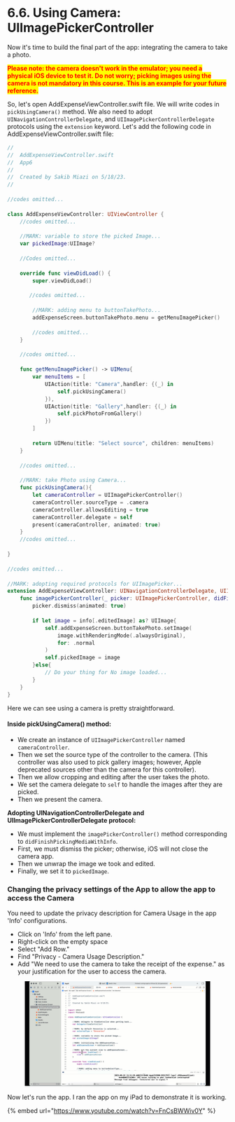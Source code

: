 # 6.6. Using Camera: UIImagePickerController

Now it's time to build the final part of the app: integrating the camera to take a photo.

<mark style="color:red;">**Please note: the camera doesn't work in the emulator; you need a physical iOS device to test it. Do not worry; picking images using the camera is not mandatory in this course. This is an example for your future reference.**</mark>

So, let's open AddExpenseViewController.swift file. We will write codes in `pickUsingCamera()` method. We also need to adopt `UINavigationControllerDelegate`, and `UIImagePickerControllerDelegate` protocols using the `extension` keyword. Let's add the following code in AddExpenseViewController.swift file:

```swift
//
//  AddExpenseViewController.swift
//  App6
//
//  Created by Sakib Miazi on 5/18/23.
//

//codes omitted...

class AddExpenseViewController: UIViewController {
    //codes omitted...
    
    //MARK: variable to store the picked Image...
    var pickedImage:UIImage?
    
    //Codes omitted...
    
    override func viewDidLoad() {
        super.viewDidLoad()
        
       //codes omitted...
        
        //MARK: adding menu to buttonTakePhoto...
        addExpenseScreen.buttonTakePhoto.menu = getMenuImagePicker()
        
        //codes omitted...
    }
    
    //codes omitted...
    
    func getMenuImagePicker() -> UIMenu{
        var menuItems = [
            UIAction(title: "Camera",handler: {(_) in
                self.pickUsingCamera()
            }),
            UIAction(title: "Gallery",handler: {(_) in
                self.pickPhotoFromGallery()
            })
        ]
        
        return UIMenu(title: "Select source", children: menuItems)
    }
    
    //codes omitted...
    
    //MARK: take Photo using Camera...
    func pickUsingCamera(){
        let cameraController = UIImagePickerController()
        cameraController.sourceType = .camera
        cameraController.allowsEditing = true
        cameraController.delegate = self
        present(cameraController, animated: true)
    }
    //codes omitted...

}

//codes omitted...

//MARK: adopting required protocols for UIImagePicker...
extension AddExpenseViewController: UINavigationControllerDelegate, UIImagePickerControllerDelegate{
    func imagePickerController(_ picker: UIImagePickerController, didFinishPickingMediaWithInfo info: [UIImagePickerController.InfoKey : Any]) {
        picker.dismiss(animated: true)
        
        if let image = info[.editedImage] as? UIImage{
            self.addExpenseScreen.buttonTakePhoto.setImage(
                image.withRenderingMode(.alwaysOriginal),
                for: .normal
            )
            self.pickedImage = image
        }else{
            // Do your thing for No image loaded...
        }
    }
}
```

Here we can see using a camera is pretty straightforward.

#### Inside pickUsingCamera() method:

* We create an instance of `UIImagePickerController` named `cameraController`.
* Then we set the source type of the controller to the camera. (This controller was also used to pick gallery images; however, Apple deprecated sources other than the camera for this controller).
* Then we allow cropping and editing after the user takes the photo.
* We set the camera delegate to `self` to handle the images after they are picked.
* Then we present the camera.

**Adopting UINavigationControllerDelegate and UIImagePickerControllerDelegate protocol:**

* We must implement the `imagePickerController()` method corresponding to `didFinishPickingMediaWithInfo`.
* First, we must dismiss the picker; otherwise, iOS will not close the camera app.
* Then we unwrap the image we took and edited.
* Finally, we set it to `pickedImage`.

### Changing the privacy settings of the App to allow the app to access the Camera

You need to update the privacy description for Camera Usage in the app 'Info' configurations.

* Click on 'Info' from the left pane.
* Right-click on the empty space
* Select "Add Row."
* Find "Privacy - Camera Usage Description."
* Add "We need to use the camera to take the receipt of the expense." as your justification for the user to access the camera.

<figure><img src="../.gitbook/assets/6.6.two.gif" alt=""><figcaption></figcaption></figure>

Now let's run the app. I ran the app on my iPad to demonstrate it is working.

{% embed url="https://www.youtube.com/watch?v=FnCsBWWiv0Y" %}

